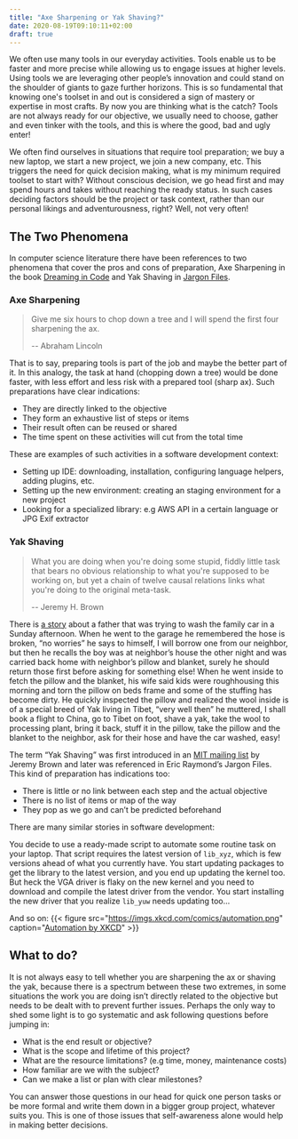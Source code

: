 ```yaml
---
title: "Axe Sharpening or Yak Shaving?"
date: 2020-08-19T09:10:11+02:00
draft: true
---
```


We often use many tools in our everyday activities. Tools enable us to be faster and more precise while allowing us to engage issues at higher levels. Using tools we are leveraging other people’s innovation and could stand on the shoulder of giants to gaze further horizons. This is so fundamental that knowing one's toolset in and out is considered a sign of mastery or expertise in most crafts. By now you are thinking what is the catch? Tools are not always ready for our objective, we usually need to choose, gather and even tinker with the tools, and this is where the good, bad and ugly enter!

We often find ourselves in situations that require tool preparation; we buy a new laptop, we start a new project, we join a new company, etc. This triggers the need for quick decision making, what is my minimum required toolset to start with? Without conscious decision, we go head first and may spend hours and takes without reaching the ready status. In such cases deciding factors should be the project or task context, rather than our personal likings and adventurousness, right? Well, not very often!

## The Two Phenomena
In computer science literature there have been references to two phenomena that cover the pros and cons of preparation, Axe Sharpening in the book [Dreaming in Code](https://www.goodreads.com/book/show/32475.Dreaming_in_Code) and Yak Shaving in [Jargon Files](http://www.catb.org/~esr/jargon/html/Y/yak-shaving.html).

### Axe Sharpening

> Give me six hours to chop down a tree and I will spend the first four sharpening the ax. 
>
> -- Abraham Lincoln

That is to say, preparing tools is part of the job and maybe the better part of it. In this analogy, the task at hand (chopping down a tree) would be done faster, with less effort and less risk with a prepared tool (sharp ax).
Such preparations have clear indications:
* They are directly linked to the objective
* They form an exhaustive list of steps or items
* Their result often can be reused or shared
* The time spent on these activities will cut from the total time

These are examples of such activities in a software development context:
* Setting up IDE: downloading, installation, configuring language helpers, adding plugins, etc.
* Setting up the new environment: creating an staging environment for a new project
* Looking for a specialized library: e.g AWS API in a certain language or JPG Exif extractor

### Yak Shaving
> What you are doing when you're doing some stupid, fiddly little task that bears no obvious relationship to what you're supposed to be working on, but yet a chain of twelve causal relations links what you're doing to the original meta-task.
>
> -- Jeremy H. Brown

There is [a story](https://seths.blog/2005/03/dont_shave_that/) about a father that was trying to wash the family car in a Sunday afternoon. When he went to the garage he remembered the hose is broken, “no worries” he says to himself, I will borrow one from our neighbor, but then he recalls the boy was at neighbor’s house the other night and was carried back home with neighbor’s pillow and blanket, surely he should return those first before asking for something else! When he went inside to fetch the pillow and the blanket, his wife said kids were roughhousing this morning and torn the pillow on beds frame and some of the stuffing has become dirty. He quickly inspected the pillow and realized the wool inside is of a special breed of Yak living in Tibet, “very well then” he muttered, I shall book a flight to China, go to Tibet on foot, shave a yak, take the wool to processing plant, bring it back, stuff it in the pillow, take the pillow and the blanket to the neighbor, ask for their hose and have the car washed, easy!

The term “Yak Shaving” was first introduced in an [MIT mailing list](https://projects.csail.mit.edu/gsb/old-archive/gsb-archive/gsb2000-02-11.html) by Jeremy Brown and later was referenced in Eric Raymond’s Jargon Files.
This kind of preparation has indications too:
* There is little or no link between each step and the actual objective
* There is no list of items or map of the way
* They pop as we go and can’t be predicted beforehand

There are many similar stories in software development:

You decide to use a ready-made script to automate some routine task on your laptop. That script requires the latest version of `lib_xyz`, which is few versions ahead of what you currently have. You start updating packages to get the library to the latest version, and you end up updating the kernel too. But heck the VGA driver is flaky on the new kernel and you need to download and compile the latest driver from the vendor. You start installing the new driver that you realize `lib_yuw` needs updating too…

And so on:
{{< figure src="https://imgs.xkcd.com/comics/automation.png" caption="[Automation by XKCD](https://xkcd.com/1319/)" >}}

## What to do?
It is not always easy to tell whether you are sharpening the ax or shaving the yak, because there is a spectrum between these two extremes, in some situations the work you are doing isn’t directly related to the objective but needs to be dealt with to prevent further issues. Perhaps the only way to shed some light is to go systematic and ask following questions before jumping in:
* What is the end result or objective?
* What is the scope and lifetime of this project?
* What are the resource limitations? (e.g time, money, maintenance costs)
* How familiar are we with the subject?
* Can we make a list or plan with clear milestones?

You can answer those questions in our head for quick one person tasks or be more formal and write them down in a bigger group project, whatever suits you. This is one of those issues that self-awareness alone would help in making better decisions.
